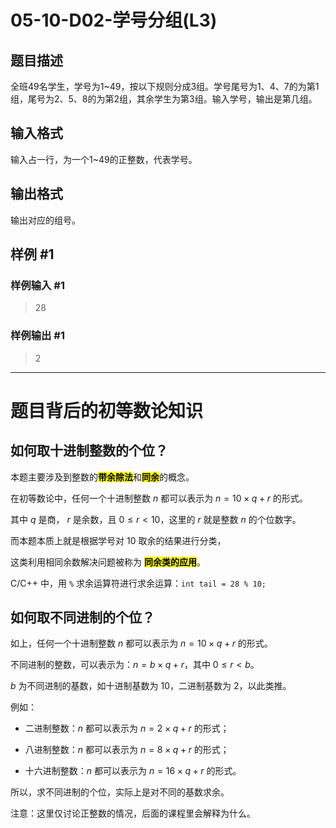 # 05-10-D02-学号分组(L3)

## 题目描述

全班49名学生，学号为1~49，按以下规则分成3组。学号尾号为1、4、7的为第1组，尾号为2、5、8的为第2组，其余学生为第3组。输入学号，输出是第几组。

## 输入格式

输入占一行，为一个1~49的正整数，代表学号。

## 输出格式

输出对应的组号。

## 样例 #1

### 样例输入 #1

> 28

### 样例输出 #1

> 2

---

# 题目背后的初等数论知识

## 如何取十进制整数的个位？

本题主要涉及到整数的<mark>**带余除法**</mark>和<mark>**同余**</mark>的概念。

在初等数论中，任何一个十进制整数 $n$ 都可以表示为 $n = 10 \times q + r$ 的形式。

其中 $q$ 是商， $r$ 是余数，且 $0\leq r<10$，这里的 $r$ 就是整数 $n$ 的个位数字。

而本题本质上就是根据学号对 10 取余的结果进行分类，

这类利用相同余数解决问题被称为 <mark>**同余类的应用**</mark>。

C/C++ 中，用 `%` 求余运算符进行求余运算：`int tail = 28 % 10;`

## 如何取不同进制的个位？

如上，任何一个十进制整数 $n$ 都可以表示为 $n = 10 \times q + r$ 的形式。

不同进制的整数，可以表示为：$n = b \times q + r$，其中 $0\leq r<b$。

$b$ 为不同进制的基数，如十进制基数为 $10$，二进制基数为 $2$，以此类推。

例如：

+ 二进制整数：$n$ 都可以表示为 $n = 2 \times q + r$ 的形式；

+ 八进制整数：$n$ 都可以表示为 $n = 8 \times q + r$ 的形式；

+ 十六进制整数：$n$ 都可以表示为 $n = 16 \times q + r$ 的形式。

所以，求不同进制的个位，实际上是对不同的基数求余。

注意：这里仅讨论正整数的情况，后面的课程里会解释为什么。
